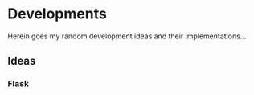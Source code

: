 # Developments
Herein goes my random development ideas and their implementations...

## Ideas
### Flask
